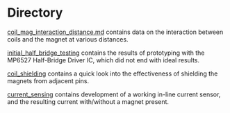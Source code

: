 # Directory

[coil_mag_interaction_distance.md](coil_mag_interaction_distance.md)
contains data on the interaction between coils
and the magnet at various distances.

[initial_half_bridge_testing](initial_half_bridge_testing/)
contains the results of prototyping with the
MP6527 Half-Bridge Driver IC, which did not
end with ideal results.

[coil_shielding](coil_shielding/)
contains a quick look into the effectiveness
of shielding the magnets from adjacent pins.

[current_sensing](current_sensing/)
contains development of a working in-line current
sensor, and the resulting current with/without
a magnet present.
